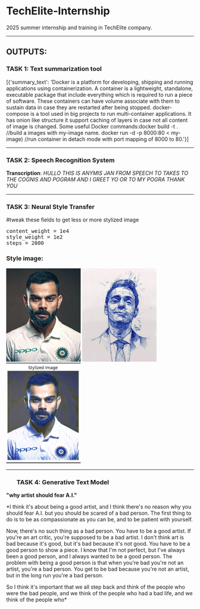 # TechElite-Internship
2025 summer internship and training in TechElite company.

--------------------------------------------------------------------------------------------------------------------------------------------


## OUTPUTS:  


### TASK 1: Text summarization tool ###

[{'summary_text': 'Docker is a platform for developing, shipping and running applications using containerization. A container is a lightweight, standalone, executable package that include everything which is required to run a piece of software. These containers can have volume associate with them to sustain data in case they are restarted after being stopped. docker-compose is a tool used in big projects to run multi-container applications. It has onion like structure it support caching of layers in case not all content of image is changed. Some useful Docker commands:docker build -t <my-image> . //build a images with my-image name. docker run -d -p 8000:80 < my- image) //run container in detach mode with port mapping of 8000 to 80.'}]


-------------------------------------------------------------------------------------------------------------------------------------------

### TASK 2: Speech Recognition System ###

**Transcription**: *HULLO THIS IS ANYMIS JAN FROM SPEECH TO TAKES TO THE COGNIS AND POGRAM AND I GREET YO OR TO MY POGRA THANK YOU*


-------------------------------------------------------------------------------------------------------------------------------------------


### TASK 3: Neural Style Transfer ###

#tweak these fields to get less or more stylized image <br>
<pre>content_weight = 1e4  
style_weight = 1e2
steps = 2000</pre>

### Style image:
<p float="left">
  <img src="/assets/virat-kohli.jpg" width="200"/>
  <img src="/assets/artist_style.jpg" width="200"/>
  <img src="./output_image.png" width="200"/>
</p>


------------------------------------------------------------------------------------------------------------------------------------------


### <ul>TASK 4: Generative Text Model <ul>

**"why artist should fear A.I."**

*I think it's about being a good artist, and I think there's no reason why you should fear A.I. but you should be scared of a bad person. The first thing to do is to be as compassionate as you can be, and to be patient with yourself.

Now, there's no such thing as a bad person. You have to be a good artist. If you're an art critic, you're supposed to be a bad artist. I don't think art is bad because it's good, but it's bad because it's not good. You have to be a good person to show a piece. I know that I'm not perfect, but I've always been a good person, and I always wanted to be a good person. The problem with being a good person is that when you're bad you're not an artist, you're a bad person. You get to be bad because you're not an artist, but in the long run you're a bad person.

So I think it's important that we all step back and think of the people who were the bad people, and we think of the people who had a bad life, and we think of the people who*